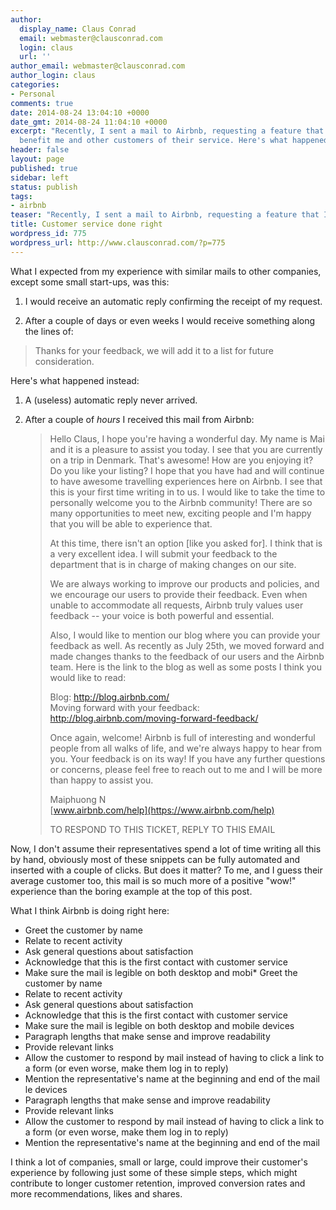 ```yaml
---
author:
  display_name: Claus Conrad
  email: webmaster@clausconrad.com
  login: claus
  url: ''
author_email: webmaster@clausconrad.com
author_login: claus
categories:
- Personal
comments: true
date: 2014-08-24 13:04:10 +0000
date_gmt: 2014-08-24 11:04:10 +0000
excerpt: "Recently, I sent a mail to Airbnb, requesting a feature that I believe would
  benefit me and other customers of their service. Here's what happened:\r\n\r\n"
header: false
layout: page
published: true
sidebar: left
status: publish
tags:
- airbnb
teaser: "Recently, I sent a mail to Airbnb, requesting a feature that I believe would benefit me and other customers of their service. Here's what happened:"
title: Customer service done right
wordpress_id: 775
wordpress_url: http://www.clausconrad.com/?p=775
---
```

What I expected from my experience with similar mails to other companies, except some small start-ups, was this:

1. I would receive an automatic reply confirming the receipt of my request.

2. After a couple of days or even weeks I would receive something along the lines of:

> Thanks for your feedback, we will add it to a list for future consideration.

Here's what happened instead:

1. A (useless) automatic reply never arrived.

2. After a couple of _hours_ I received this mail from Airbnb:

   > Hello Claus,
   > I hope you're having a wonderful day. My name is Mai and it is a pleasure to assist you today. I see that you are currently on a trip in Denmark. That's awesome! How are you enjoying it? Do you like your listing? I hope that you have had and will continue to have awesome travelling experiences here on Airbnb. I see that this is your first time writing in to us. I would like to take the time to personally welcome you to the Airbnb community! There are so many opportunities to meet new, exciting people and I'm happy that you will be able to experience that.
   > 
   > At this time, there isn't an option [like you asked for]. I think that is a very excellent idea. I will submit your feedback to the department that is in charge of making changes on our site.  
   >   
   > We are always working to improve our products and policies, and we encourage our users to provide their feedback. Even when unable to accommodate all requests, Airbnb truly values user feedback -- your voice is both powerful and essential.  
   >   
   > Also, I would like to mention our blog where you can provide your feedback as well. As recently as July 25th, we moved forward and made changes thanks to the feedback of our users and the Airbnb team. Here is the link to the blog as well as some posts I think you would like to read:  
   >   
   > Blog: http://blog.airbnb.com/  
   > Moving forward with your feedback: http://blog.airbnb.com/moving-forward-feedback/  
   >   
   > Once again, welcome! Airbnb is full of interesting and wonderful people from all walks of life, and we're always happy to hear from you. Your feedback is on its way! If you have any further questions or concerns, please feel free to reach out to me and I will be more than happy to assist you.  
   >   
   > Maiphuong N  
   > [www.airbnb.com/help](https://www.airbnb.com/help)  
   >   
   > TO RESPOND TO THIS TICKET, REPLY TO THIS EMAIL

Now, I don't assume their representatives spend a lot of time writing all this by hand, obviously most of these snippets can be fully automated and inserted with a couple of clicks. But does it matter? To me, and I guess their average customer too, this mail is so much more of a positive "wow!" experience than the boring example at the top of this post.

What I think Airbnb is doing right here:

* Greet the customer by name
* Relate to recent activity
* Ask general questions about satisfaction
* Acknowledge that this is the first contact with customer service
* Make sure the mail is legible on both desktop and mobi* Greet the customer by name
* Relate to recent activity
* Ask general questions about satisfaction
* Acknowledge that this is the first contact with customer service
* Make sure the mail is legible on both desktop and mobile devices
* Paragraph lengths that make sense and improve readability
* Provide relevant links
* Allow the customer to respond by mail instead of having to click a link to a form (or even worse, make them log in to reply)
* Mention the representative's name at the beginning and end of the mail
le devices
* Paragraph lengths that make sense and improve readability
* Provide relevant links
* Allow the customer to respond by mail instead of having to click a link to a form (or even worse, make them log in to reply)
* Mention the representative's name at the beginning and end of the mail
  
I think a lot of companies, small or large, could improve their customer's experience by following just some of these simple steps, which might contribute to longer customer retention, improved conversion rates and more recommendations, likes and shares.
